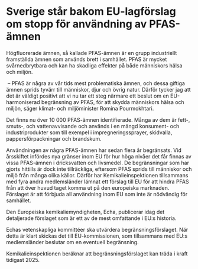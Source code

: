 # Sverige står bakom EU-lagförslag om stopp för användning av PFAS-ämnen

Högfluorerade ämnen, så kallade PFAS-ämnen är en grupp industriellt framställda ämnen som används brett i samhället. PFAS är mycket svårnedbrytbara och kan ha skadliga effekter på både människors hälsa och miljön.

­­ – PFAS är några av vår tids mest problematiska ämnen, och dessa giftiga ämnen sprids tyvärr till människor, djur och övrig natur. Därför tycker jag att det är väldigt positivt att vi nu tar ett steg närmare ett beslut om en EU-harmoniserad begränsning av PFAS, för att skydda människors hälsa och miljön, säger klimat- och miljöminister Romina Pourmokhtari.

Det finns nu över 10 000 PFAS-ämnen identifierade. Många av dem är fett-, smuts-, och vattenavvisande och används i en mängd konsument- och industriprodukter som till exempel i impregneringssprayer, skidvalla, pappersförpackningar och brandskum.

Användningen av några PFAS-ämnen har sedan flera år begränsats. Vid årsskiftet infördes nya gränser inom EU för hur höga nivåer det får finnas av vissa PFAS-ämnen i dricksvatten och livsmedel. De begränsningar som har gjorts hittills är dock inte tillräckliga, eftersom PFAS sprids till människor och miljö från många olika källor. Därför har Kemikalieinspektionen tillsammans med fyra andra medlemsländer lämnat ett förslag till EU för att hindra PFAS från att över huvud taget komma ut på den europeiska marknaden. Förslaget är att förbjuda all användning inom EU som inte är nödvändig för samhället.

Den Europeiska kemikaliemyndigheten, Echa, publicerar idag det detaljerade förslaget som är ett av de mest omfattande i EU:s historia.

Echas vetenskapliga kommittéer ska utvärdera begränsningsförslaget. När detta är klart skickas det till EU-kommissionen, som tillsammans med EU:s medlemsländer beslutar om en eventuell begränsning.

Kemikalieinspektionen beräknar att begränsningsförslaget kan träda i kraft tidigast 2025.
